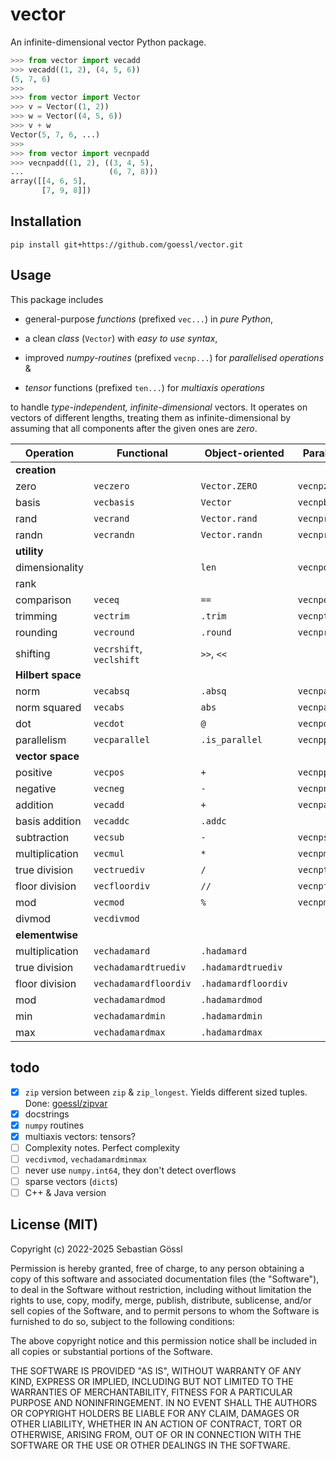 # vector

An infinite-dimensional vector Python package.
```python
>>> from vector import vecadd
>>> vecadd((1, 2), (4, 5, 6))
(5, 7, 6)
>>> 
>>> from vector import Vector
>>> v = Vector((1, 2))
>>> w = Vector((4, 5, 6))
>>> v + w
Vector(5, 7, 6, ...)
>>> 
>>> from vector import vecnpadd
>>> vecnpadd((1, 2), ((3, 4, 5),
...                   (6, 7, 8)))
array([[4, 6, 5],
       [7, 9, 8]])
```

## Installation

```console
pip install git+https://github.com/goessl/vector.git
```

## Usage

This package includes

- general-purpose *functions* (prefixed `vec...`) in *pure Python*,

- a clean *class* (`Vector`) with *easy to use syntax*,

- improved *numpy-routines* (prefixed `vecnp...`) for *parallelised operations* &

- *tensor* functions (prefixed `ten...`) for *multiaxis operations*

to handle *type-independent, infinite-dimensional* vectors.
It operates on vectors of different lengths, treating them as infinite-dimensional by assuming that all components after the given ones are *zero*.

| Operation         | Functional               | Object-oriented     | Parallelised    | Multidimensional      |
| ----------------- | ------------------------ | ------------------- | --------------- | --------------------- |
| **creation**      |                          |                     |                 |                       |
| zero              | `veczero`                | `Vector.ZERO`       | `vecnpzero`     | `tenzero`             |
| basis             | `vecbasis`               | `Vector`            | `vecnpbasis`    | `tenbasis`            |
| rand              | `vecrand`                | `Vector.rand`       | `vecnprand`     | `tenrand`             |
| randn             | `vecrandn`               | `Vector.randn`      | `vecnprandn`    | `tenrandn`            |
| **utility**       |                          |                     |                 |                       |
| dimensionality    |                          | `len`               | `vecnpdim`      | `tendim`              |
| rank              |                          |                     |                 | `tenrank`             |
| comparison        | `veceq`                  | `==`                | `vecnpeq`       |                       |
| trimming          | `vectrim`                | `.trim`             | `vecnptrim`     | `tentrim`             |
| rounding          | `vecround`               | `.round`            | `vecnpround`    | `tenround`            |
| shifting          | `vecrshift`, `veclshift` | `>>`, `<<`          |                 |                       |
| **Hilbert space** |                          |                     |                 |                       |
| norm              | `vecabsq`                | `.absq`             | `vecnpabsq`     |                       |
| norm squared      | `vecabs`                 | `abs`               | `vecnpabs`      |                       |
| dot               | `vecdot`                 | `@`                 | `vecnpdot`      |                       |
| parallelism       | `vecparallel`            | `.is_parallel`      | `vecnpparallel` |                       |
| **vector space**  |                          |                     |                 |                       |
| positive          | `vecpos`                 | `+`                 | `vecnppos`      | `tenpos`              |
| negative          | `vecneg`                 | `-`                 | `vecnpneg`      | `tenneg`              |
| addition          | `vecadd`                 | `+`                 | `vecnpadd`      | `tenadd`              |
| basis addition    | `vecaddc`                | `.addc`             |                 | `tenaddc`             |
| subtraction       | `vecsub`                 | `-`                 | `vecnpsub`      | `tensub`              |
| multiplication    | `vecmul`                 | `*`                 | `vecnpmul`      | `tenmul`              |
| true division     | `vectruediv`             | `/`                 | `vecnptruediv`  | `tentruediv`          |
| floor division    | `vecfloordiv`            | `//`                | `vecnpfloordiv` | `tenfloordiv`         |
| mod               | `vecmod`                 | `%`                 | `vecnpmod`      | `tenmod`              |
| divmod            | `vecdivmod`              |                     |                 |                       |
| **elementwise**   |                          |                     |                 |                       |
| multiplication    | `vechadamard`            | `.hadamard`         |                 | `tenhadamard`         |
| true division     | `vechadamardtruediv`     | `.hadamardtruediv`  |                 | `tenhadamardtruediv`  |
| floor division    | `vechadamardfloordiv`    | `.hadamardfloordiv` |                 | `tenhadamardfloordiv` |
| mod               | `vechadamardmod`         | `.hadamardmod`      |                 | `tenhadamardmod`      |
| min               | `vechadamardmin`         | `.hadamardmin`      |                 |                       |
| max               | `vechadamardmax`         | `.hadamardmax`      |                 |                       |

## todo

 - [x] `zip` version between `zip` & `zip_longest`. Yields different sized tuples. Done: [goessl/zipvar](https://github.com/goessl/zipvar)
 - [x] docstrings
 - [x] `numpy` routines
 - [x] multiaxis vectors: tensors?
 - [ ] Complexity notes. Perfect complexity
 - [ ] `vecdivmod`, `vechadamardminmax`
 - [ ] never use `numpy.int64`, they don't detect overflows
 - [ ] sparse vectors (`dict`s)
 - [ ] C++ & Java version

## License (MIT)

Copyright (c) 2022-2025 Sebastian Gössl

Permission is hereby granted, free of charge, to any person obtaining a copy
of this software and associated documentation files (the "Software"), to deal
in the Software without restriction, including without limitation the rights
to use, copy, modify, merge, publish, distribute, sublicense, and/or sell
copies of the Software, and to permit persons to whom the Software is
furnished to do so, subject to the following conditions:

The above copyright notice and this permission notice shall be included in all
copies or substantial portions of the Software.

THE SOFTWARE IS PROVIDED "AS IS", WITHOUT WARRANTY OF ANY KIND, EXPRESS OR
IMPLIED, INCLUDING BUT NOT LIMITED TO THE WARRANTIES OF MERCHANTABILITY,
FITNESS FOR A PARTICULAR PURPOSE AND NONINFRINGEMENT. IN NO EVENT SHALL THE
AUTHORS OR COPYRIGHT HOLDERS BE LIABLE FOR ANY CLAIM, DAMAGES OR OTHER
LIABILITY, WHETHER IN AN ACTION OF CONTRACT, TORT OR OTHERWISE, ARISING FROM,
OUT OF OR IN CONNECTION WITH THE SOFTWARE OR THE USE OR OTHER DEALINGS IN THE
SOFTWARE.
